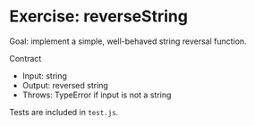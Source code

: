 # Exercise: reverseString

Goal: implement a simple, well-behaved string reversal function.

Contract
- Input: string
- Output: reversed string
- Throws: TypeError if input is not a string

Tests are included in `test.js`.
